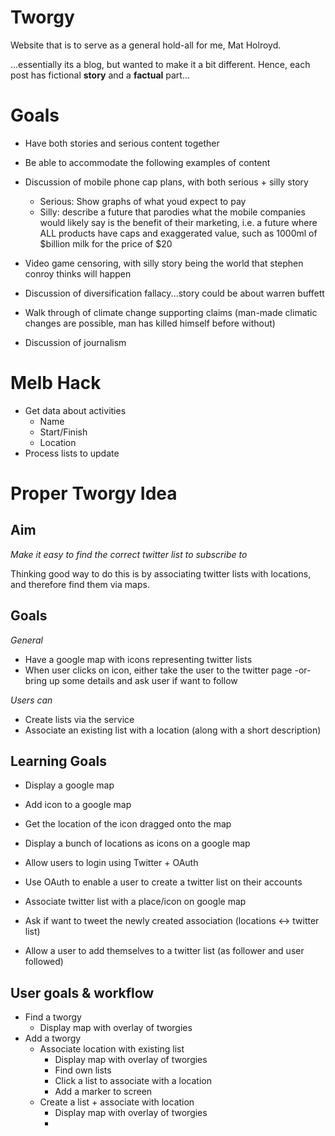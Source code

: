 Tworgy
======

Website that is to serve as a general hold-all for me, Mat Holroyd. 

...essentially its a blog, but wanted to make it a bit different. Hence, each post has fictional **story** and a **factual** part...


Goals
=====

- Have both stories and serious content together
- Be able to accommodate the following examples of content

- Discussion of mobile phone cap plans, with both serious + silly story
  - Serious: Show graphs of what youd expect to pay
  - Silly: describe a future that parodies what the mobile companies would likely say is the benefit of their marketing, i.e. a future where ALL products have caps and exaggerated value, such as 1000ml of $billion milk for the price of $20

- Video game censoring, with silly story being the world that stephen conroy thinks will happen

- Discussion of diversification fallacy...story could be about warren buffett

- Walk through of climate change supporting claims (man-made climatic changes are possible, man has killed himself before without)

- Discussion of journalism


Melb Hack
=========

- Get data about activities
  - Name
  - Start/Finish
  - Location
- Process lists to update

  
Proper Tworgy Idea
==================

Aim
---

*Make it easy to find the correct twitter list to subscribe to*

Thinking good way to do this is by associating twitter lists with locations, and therefore find them via maps.

Goals
-----

*General*
- Have a google map with icons representing twitter lists
- When user clicks on icon, either take the user to the twitter page -or- bring up some details and ask user if want to follow

*Users can*
- Create lists via the service 
- Associate an existing list with a location (along with a short description)

Learning Goals
--------------

* Display a google map
* Add icon to a google map
* Get the location of the icon dragged onto the map 
* Display a bunch of locations as icons on a google map
* Allow users to login using Twitter + OAuth

* Use OAuth to enable a user to create a twitter list on their accounts
* Associate twitter list with a place/icon on google map
* Ask if want to tweet the newly created association (locations <-> twitter list) 
* Allow a user to add themselves to a twitter list (as follower and user followed)
  
User goals & workflow
---------------------

* Find a tworgy 
  * Display map with overlay of tworgies
* Add a tworgy
  * Associate location with existing list
    * Display map with overlay of tworgies
    * Find own lists
    * Click a list to associate with a location
    * Add a marker to screen
  * Create a list + associate with location
    * Display map with overlay of tworgies
    * 



  
  